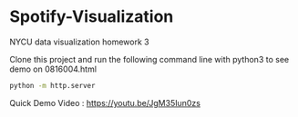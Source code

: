 # Spotify-Visualization
NYCU data visualization homework 3

Clone this project and run the following command line with python3 to see demo on 0816004.html
```bash
python -m http.server
```

Quick Demo Video : https://youtu.be/JgM35Iun0zs
